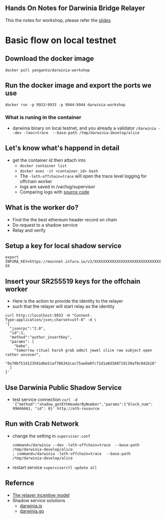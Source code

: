 Hands On Notes for Darwinia Bridge Relayer
---
This the notes for workshop, please refer the [slides](https://slides.com/yanganto/darwinia-chain-relay-workshop/#/)

# Basic flow on local testnet
## Download the docker image
`docker pull yanganto/darwinia-workshop`

## Run the docker image and export the ports we use
`docker run -p 9933:9933 -p 9944:9944 darwinia-workshop`

### What is runing in the container
- darwinia binary on local testnet, and you already a validator
  `/darwinia --dev -leoc=trace  --base-path /tmp/darwinia-develop/alice`

## Let's know what's happend in detail
- get the container id then attach into
  - `docker container list`
  - `docker exec -it <container_id> bash`
  - The `-leth-offchain=trace` will open the trace level logging for offchain worker
  - logs are saved in /var/log/supervisor
  - Comparing logs with [source code](https://github.com/darwinia-network/darwinia-common/blob/master/frame/bridge/eth/offchain/src/lib.rs) 

## What is the worker do?
  - Find the the best ethereum header record on chain
  - Do request to a shadow service
  - Relay and verify

## Setup a key for local shadow service
`export INFURA_KEY=https://mainnet.infura.io/v3/XXXXXXXXXXXXXXXXXXXXXXXXXXXXXXXX`

## Insert your SR255519 keys for the offchain worker
 - Here is the action to provide the identity to the relayer
 - such that the relayer will start relay as the identity
  ```
  curl http://localhost:9933 -H "Content-Type:application/json;charset=utf-8" -d \
  '{
    "jsonrpc":"2.0",
    "id":1,
    "method":"author_insertKey",
    "params": [
      "babe",
      "tomorrow ritual harsh grab admit jewel slice raw subject open rather uncover",
      "0x70bf51d123581d6e51af70b342cac75ae0a0fc71d1a8d388719139af9c042b18"
    ]
  }' 
  ```

## Use Darwinia Public Shadow Service
 - test service connection
   ```curl -d '{"method":"shadow_getEthHeaderByNumber","params":{"block_num":  9966666}, "id": 0}' http://eth-resource```

## Run with Crab Network
- change the setting in `supervisor.conf`
  ```
  command=/darwinia --dev -leth-offchain=trace  --base-path /tmp/darwinia-develop/alice
  ; command=/darwinia -leth-offchain=trace  --base-path /tmp/darwinia-develop/alice
  ```
- restart service
  ```supervisorctl update all```


## Refernce
- [The relayer incentive model](https://github.com/darwinia-network/darwinia-common/pull/108)
- Shadow service solutions
  - [darwinia.js](https://github.com/darwinia-network/darwinia.js)
  - [darwinia.go](https://github.com/darwinia-network/darwinia.go)

